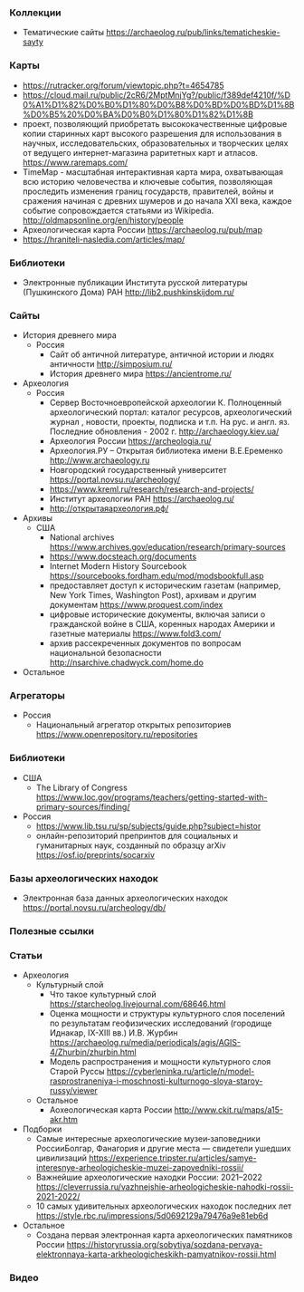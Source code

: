 ### Коллекции

- Тематические сайты https://archaeolog.ru/pub/links/tematicheskie-sayty

### Карты

- https://rutracker.org/forum/viewtopic.php?t=4654785
- https://cloud.mail.ru/public/2cR6/2MptMnjYg?/public/f389def4210f/%D0%A1%D1%82%D0%B0%D1%80%D0%B8%D0%BD%D0%BD%D1%8B%D0%B5%20%D0%BA%D0%B0%D1%80%D1%82%D1%8B
- проект, позволяющий приобретать высококачественные цифровые копии старинных карт высокого разрешения для использования в научных, исследовательских, образовательных и творческих целях от ведущего интернет-магазина раритетных карт и атласов. https://www.raremaps.com/
- TimeMap - масштабная интерактивная карта мира, охватывающая всю историю человечества и ключевые события, позволяющая проследить изменения границ государств, правителей, войны и сражения начиная с древних шумеров и до начала XXI века, каждое событие сопровождается статьями из Wikipedia. http://oldmapsonline.org/en/history/people
- Археологическая карта России https://archaeolog.ru/pub/map
- https://hraniteli-nasledia.com/articles/map/

### Библиотеки

- Электронные публикации Института русской литературы (Пушкинского Дома) РАН http://lib2.pushkinskijdom.ru/

### Сайты

- История древнего мира
    - Россия
        - Сайт об античной литературе, античной истории и людях античности http://simposium.ru/
        - История древнего мира https://ancientrome.ru/
- Археология
    - Россия
        - Сервер Восточноевропейской археологии К. Полноценный археологический портал: каталог ресурсов, археологический журнал , новости, проекты, подписка и т.п. На рус. и англ. яз. Последние обновления - 2002 г. http://archaeology.kiev.ua/
        - Археология России https://archeologia.ru/
        - Археология.РУ  –  Открытая библиотека имени В.Е.Еременко http://www.archaeology.ru
        - Новгородский государственный университет https://portal.novsu.ru/archeology/
        - https://www.kreml.ru/research/research-and-projects/
        - Институт археологии РАН https://archaeolog.ru/
        - http://открытаяархеология.рф/
- Архивы
    - США
        - National archives https://www.archives.gov/education/research/primary-sources
        - https://www.docsteach.org/documents
        - Internet Modern History Sourcebook https://sourcebooks.fordham.edu/mod/modsbookfull.asp
        - предоставляет доступ к историческим газетам (например, New York Times, Washington Post), архивам и другим документам https://www.proquest.com/index
        - цифровые исторические документы, включая записи о гражданской войне в США, коренных народах Америки и газетные материалы https://www.fold3.com/
        - архив рассекреченных документов по вопросам национальной безопасности http://nsarchive.chadwyck.com/home.do
- Остальное

### Агрегаторы

- Россия
    - Национальный агрегатор открытых репозиториев https://www.openrepository.ru/repositories

### Библиотеки

- США
    - The Library of Congress https://www.loc.gov/programs/teachers/getting-started-with-primary-sources/finding/
- Россия
    - https://www.lib.tsu.ru/sp/subjects/guide.php?subject=histor
    - онлайн-репозиторий препринтов для социальных и гуманитарных наук, созданный по образцу arXiv https://osf.io/preprints/socarxiv

### Базы археологических находок

- Электронная база данных археологических находок https://portal.novsu.ru/archeology/db/

### Полезные ссылки

### Статьи

- Археология
    - Культурный слой
        - Что такое культурный слой https://starcheolog.livejournal.com/68646.html
        - Оценка мощности и структуры культурного слоя поселений по результатам геофизических исследований (городище Иднакар, IX-XIII вв.) И.В. Журбин https://archaeolog.ru/media/periodicals/agis/AGIS-4/Zhurbin/zhurbin.html
        - Модель распространения и мощности культурного слоя Старой Руссы https://cyberleninka.ru/article/n/model-rasprostraneniya-i-moschnosti-kulturnogo-sloya-staroy-russy/viewer
    - Остальное
        - Аохеологическая карта России http://www.ckit.ru/maps/a15-akr.htm
- Подборки
    - Самые интересные археологические музеи‑заповедники РоссииБолгар, Фанагория и другие места — свидетели ушедших цивилизаций https://experience.tripster.ru/articles/samye-interesnye-arheologicheskie-muzei-zapovedniki-rossii/
    - Важнейшие археологические находки России: 2021–2022 https://cleverrussia.ru/vazhnejshie-arheologicheskie-nahodki-rossii-2021-2022/
    - 10 самых удивительных археологических находок последних лет https://style.rbc.ru/impressions/5d0692129a79476a9e81eb6d
- Остальное
    - Создана первая электронная карта археологических памятников России https://historyrussia.org/sobytiya/sozdana-pervaya-elektronnaya-karta-arkheologicheskikh-pamyatnikov-rossii.html

### Видео